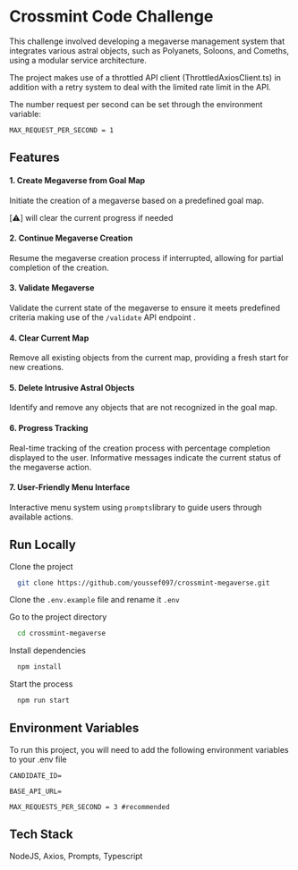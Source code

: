 
# Crossmint Code Challenge


This challenge involved developing a megaverse management system that integrates various astral objects, such as Polyanets, Soloons, and Comeths, using a modular service architecture. 

The project makes use of a throttled API client (ThrottledAxiosClient.ts) in addition with a retry system to deal with the limited rate limit in the API.

The number request per second can be set through the environment variable:

`MAX_REQUEST_PER_SECOND = 1` 



## Features

#### 1. Create Megaverse from Goal Map
Initiate the creation of a megaverse based on a predefined goal map.

 [⚠️] will clear the current progress if needed

#### 2. Continue Megaverse Creation
Resume the megaverse creation process if interrupted, allowing for partial completion of the creation.

#### 3. Validate Megaverse
Validate the current state of the megaverse to ensure it meets predefined criteria making use of the `/validate` API endpoint  .


#### 4. Clear Current Map
Remove all existing objects from the current map, providing a fresh start for new creations.

#### 5. Delete Intrusive Astral Objects
Identify and remove any objects that are not recognized in the goal map.

#### 6. Progress Tracking
Real-time tracking of the creation process with percentage completion displayed to the user. Informative messages indicate the current status of the megaverse action.


#### 7. User-Friendly Menu Interface
Interactive menu system using `prompts`library to guide users through available actions.





## Run Locally

Clone the project

```bash
  git clone https://github.com/youssef097/crossmint-megaverse.git
```

Clone the `.env.example` file and rename it `.env`

Go to the project directory

```bash
  cd crossmint-megaverse
```

Install dependencies

```bash
  npm install
```

Start the process

```bash
  npm run start
```

## Environment Variables

To run this project, you will need to add the following environment variables to your .env file

`CANDIDATE_ID=` 

`BASE_API_URL=`

`MAX_REQUESTS_PER_SECOND = 3 #recommended` 


## Tech Stack

 NodeJS, Axios, Prompts, Typescript

